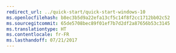 ```yaml
---
redirect_url: ../quick-start/quick-start-windows-10
ms.openlocfilehash: b8ec3b5d9a22efa13cf5c14f8f2cc1712bb02c52
ms.sourcegitcommit: 65de5708bec89f01ef7b7d2df2a87656b53c3145
ms.translationtype: HT
ms.contentlocale: fr-FR
ms.lasthandoff: 07/21/2017
---
```

